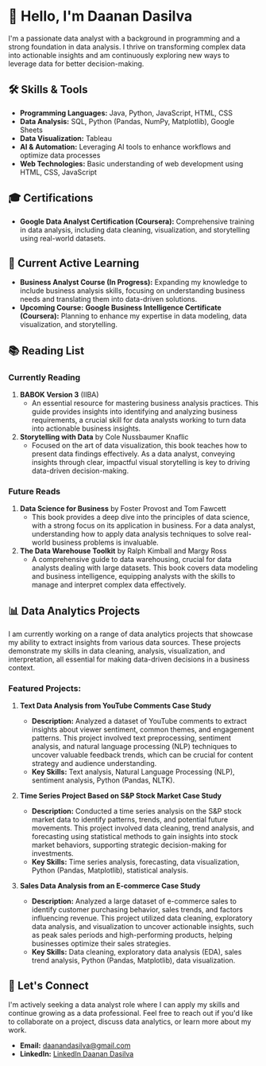 # 👋 Hello, I'm Daanan Dasilva

I'm a passionate data analyst with a background in programming and a strong foundation in data analysis. I thrive on transforming complex data into actionable insights and am continuously exploring new ways to leverage data for better decision-making.

## 🛠 Skills & Tools
- **Programming Languages:** Java, Python, JavaScript, HTML, CSS
- **Data Analysis:** SQL, Python (Pandas, NumPy, Matplotlib), Google Sheets
- **Data Visualization:** Tableau
- **AI & Automation:** Leveraging AI tools to enhance workflows and optimize data processes
- **Web Technologies:** Basic understanding of web development using HTML, CSS, JavaScript

## 🎓 Certifications
- **Google Data Analyst Certification (Coursera):** Comprehensive training in data analysis, including data cleaning, visualization, and storytelling using real-world datasets.

## 📘 Current Active Learning
- **Business Analyst Course (In Progress):** Expanding my knowledge to include business analysis skills, focusing on understanding business needs and translating them into data-driven solutions.
- **Upcoming Course:** **Google Business Intelligence Certificate (Coursera):** Planning to enhance my expertise in data modeling, data visualization, and storytelling.

## 📚 Reading List

### Currently Reading
1. **BABOK Version 3** (IIBA)
   - An essential resource for mastering business analysis practices. This guide provides insights into identifying and analyzing business requirements, a crucial skill for data analysts working to turn data into actionable business insights.
2. **Storytelling with Data** by Cole Nussbaumer Knaflic
   - Focused on the art of data visualization, this book teaches how to present data findings effectively. As a data analyst, conveying insights through clear, impactful visual storytelling is key to driving data-driven decision-making.

### Future Reads
1. **Data Science for Business** by Foster Provost and Tom Fawcett
   - This book provides a deep dive into the principles of data science, with a strong focus on its application in business. For a data analyst, understanding how to apply data analysis techniques to solve real-world business problems is invaluable.
2. **The Data Warehouse Toolkit** by Ralph Kimball and Margy Ross
   - A comprehensive guide to data warehousing, crucial for data analysts dealing with large datasets. This book covers data modeling and business intelligence, equipping analysts with the skills to manage and interpret complex data effectively.

## 📊 Data Analytics Projects

I am currently working on a range of data analytics projects that showcase my ability to extract insights from various data sources. These projects demonstrate my skills in data cleaning, analysis, visualization, and interpretation, all essential for making data-driven decisions in a business context.

### Featured Projects:
1. **Text Data Analysis from YouTube Comments Case Study**
   - **Description:** Analyzed a dataset of YouTube comments to extract insights about viewer sentiment, common themes, and engagement patterns. This project involved text preprocessing, sentiment analysis, and natural language processing (NLP) techniques to uncover valuable feedback trends, which can be crucial for content strategy and audience understanding.
   - **Key Skills:** Text analysis, Natural Language Processing (NLP), sentiment analysis, Python (Pandas, NLTK).

2. **Time Series Project Based on S&P Stock Market Case Study**
   - **Description:** Conducted a time series analysis on the S&P stock market data to identify patterns, trends, and potential future movements. This project involved data cleaning, trend analysis, and forecasting using statistical methods to gain insights into stock market behaviors, supporting strategic decision-making for investments.
   - **Key Skills:** Time series analysis, forecasting, data visualization, Python (Pandas, Matplotlib), statistical analysis.

3. **Sales Data Analysis from an E-commerce Case Study**
   - **Description:** Analyzed a large dataset of e-commerce sales to identify customer purchasing behavior, sales trends, and factors influencing revenue. This project utilized data cleaning, exploratory data analysis, and visualization to uncover actionable insights, such as peak sales periods and high-performing products, helping businesses optimize their sales strategies.
   - **Key Skills:** Data cleaning, exploratory data analysis (EDA), sales trend analysis, Python (Pandas, Matplotlib), data visualization.

## 🚀 Let's Connect
I'm actively seeking a data analyst role where I can apply my skills and continue growing as a data professional. Feel free to reach out if you'd like to collaborate on a project, discuss data analytics, or learn more about my work.

- **Email:** daanandasilva@gmail.com
- **LinkedIn:** [LinkedIn Daanan Dasilva](https://www.linkedin.com/public-profile/settings?lipi=urn%3Ali%3Apage%3Ad_flagship3_profile_self_edit_contact-info%3BGVfTyPRlTMiaD6BMI3BEdQ%3D%3D)
